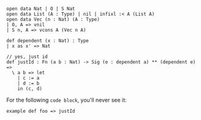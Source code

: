 ```aya
open data Nat | O | S Nat
open data List (A : Type) | nil | infixl :< A (List A)
open data Vec (n : Nat) (A : Type)
| O, A => vnil
| S n, A => vcons A (Vec n A)

def dependent (x : Nat) : Type
| x as x' => Nat

// yes, just id
def justId : Fn (a b : Nat) -> Sig (e : dependent a) ** (dependent e) => 
  \ a b => let
    | c := a
    | d := b
    in (c, d)
```

For the following `code block`, you'll never see it:

```aya-hidden
example def foo => justId
```

